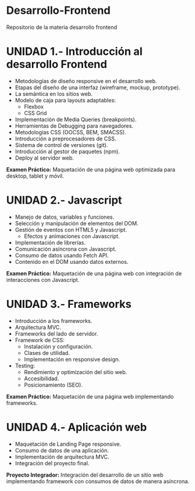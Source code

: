 # Desarrollo-Frontend
Repositorio de la materia desarrollo frontend 
# UNIDAD 1.- Introducción al desarrollo Frontend

- Metodologías de diseño responsive en el desarrollo web.
- Etapas del diseño de una interfaz (wireframe, mockup, prototype).
- La semántica en los sitios web.
- Modelo de caja para layouts adaptables:
  - Flexbox
  - CSS Grid
- Implementación de Media Queries (breakpoints).
- Herramientas de Debugging para navegadores.
- Metodologías CSS (OOCSS, BEM, SMACSS).
- Introducción a preprocesadores de CSS.
- Sistema de control de versiones (git).
- Introducción al gestor de paquetes (npm).
- Deploy al servidor web.

**Examen Práctico:** Maquetación de una página web optimizada para desktop, tablet y móvil.

# UNIDAD 2.- Javascript

- Manejo de datos, variables y funciones.
- Selección y manipulación de elementos del DOM.
- Gestión de eventos con HTML5 y Javascript.
  - Efectos y animaciones con Javascript.
- Implementación de librerías.
- Comunicación asíncrona con Javascript.
- Consumo de datos usando Fetch API.
- Contenido en el DOM usando datos externos.

**Examen Práctico:** Maquetación de una página web con integración de interacciones con Javascript.

# UNIDAD 3.- Frameworks

- Introducción a los frameworks.
- Arquitectura MVC.
- Frameworks del lado de servidor.
- Framework de CSS:
  - Instalación y configuración.
  - Clases de utilidad.
  - Implementación en responsive design.
- Testing:
  - Rendimiento y optimización del sitio web.
  - Accesibilidad.
  - Posicionamiento (SEO).

**Examen Práctico:** Maquetación de una página web implementando frameworks.

# UNIDAD 4.- Aplicación web

- Maquetación de Landing Page responsive.
- Consumo de datos de una aplicación.
- Implementación de arquitectura MVC.
- Integración del proyecto final.

**Proyecto Integrador:** Integración del desarrollo de un sitio web implementando framework con consumos de datos de manera asíncrona.
